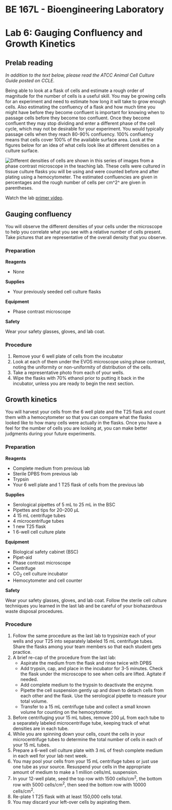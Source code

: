 # BE 167L - Bioengineering Laboratory

# Lab 6: Gauging Confluency and Growth Kinetics

## Prelab reading

*In addition to the text below, please read the ATCC Animal Cell Culture Guide posted on CCLE.*

Being able to look at a flask of cells and estimate a rough order of magnitude for the number of cells is a useful skill. You may be growing cells for an experiment and need to estimate how long it will take to grow enough cells. Also estimating the confluency of a flask and how much time you might have before they become confluent is important for knowing when to passage cells before they become too confluent. Once they become confluent they may stop dividing and enter a different phase of the cell cycle, which may not be desirable for your experiment. You would typically passage cells when they reach 80-90% confluency. 100% confluency means that cells cover 100% of the available surface area. Look at the figures below for an idea of what cells look like at different densities on a culture surface.

![Different densities of cells are shown in this series of images from a phase contrast microscope in the teaching lab. These cells were cultured in tissue culture flasks you will be using and were counted before and after plating using a hemocytometer. The estimated confluencies are given in percentages and the rough number of cells per cm^2^ are given in parentheses.](graphics/cells.jpg)

Watch the lab [primer video](https://www.youtube.com/watch?v=7YIXVYzxwwQ).

## Gauging confluency

You will observe the different densities of your cells under the microscope to help you correlate what you see with a relative number of cells present. Take pictures that are representative of the overall density that you observe.

### Preparation

**Reagents**

- None

**Supplies**

- Your previously seeded cell culture flasks

**Equipment**

- Phase contrast microscope

**Safety**

Wear your safety glasses, gloves, and lab coat.

### Procedure

1. Remove your 6 well plate of cells from the incubator
2. Look at each of them under the EVOS microscope using phase contrast, noting the uniformity or non-uniformity of distribution of the cells.
3. Take a representative photo from each of your wells.
4. Wipe the flasks with 70% ethanol prior to putting it back in the incubator, unless you are ready to begin the next section.

## Growth kinetics

You will harvest your cells from the 6 well plate and the T25 flask and count them with a hemocytometer so that you can compare what the flasks looked like to how many cells were actually in the flasks. Once you have a feel for the number of cells you are looking at, you can make better judgments during your future experiments.

### Preparation

**Reagents**

- Complete medium from previous lab
- Sterile DPBS from previous lab
- Trypsin
- Your 6 well plate and 1 T25 flask of cells from the previous lab

**Supplies**

- Serological pipettes of 5 mL to 25 mL in the BSC
- Pipettes and tips for 20–200 µL
- 4 15 mL centrifuge tubes
- 4 microcentrifuge tubes
- 1 new T25 flask
- 1 6-well cell culture plate

**Equipment**

- Biological safety cabinet (BSC)
- Pipet-aid
- Phase contrast microscope
- Centrifuge
- CO<sub>2</sub> cell culture incubator
- Hemocytometer and cell counter

**Safety**

Wear your safety glasses, gloves, and lab coat. Follow the sterile cell culture techniques you learned in the last lab and be careful of your biohazardous waste disposal procedures.

### Procedure

1. Follow the same procedure as the last lab to trypsinize each of your wells and your T25 into separately labeled 15 mL centrifuge tubes. Share the flasks among your team members so that each student gets practice.
2. A brief re-cap of the procedure from the last lab:
    - Aspirate the medium from the flask and rinse twice with DPBS
    - Add trypsin, cap, and place in the incubator for 3-5 minutes. Check the flask under the microscope to see when cells are lifted. Agitate if needed.
    - Add complete medium to the trypsin to deactivate the enzyme.
    - Pipette the cell suspension gently up and down to detach cells from each other and the flask. Use the serological pipette to measure your total volume.
    - Transfer to a 15 mL centrifuge tube and collect a small known volume for counting on the hemocytometer.
3. Before centrifuging your 15 mL tubes, remove 200 µL from each tube to a separately labeled microcentrifuge tube, keeping track of what densities are in each tube.
4. While you are spinning down your cells, count the cells in your microcentrifuge tubes to determine the total number of cells in each of your 15 mL tubes.
5. Prepare a 6-well cell culture plate with 3 mL of fresh complete medium in each well for your lab next week.
6. You may pool your cells from your 15 mL centrifuge tubes or just use one tube as your source. Resuspend your cells in the appropriate amount of medium to make a 1 million cells/mL suspension.
7. In your 12-well plate, seed the top row with 1500 cells/cm<sup>2</sup>, the bottom row with 5000 cells/cm<sup>2</sup>, then seed the bottom row with 10000 cells/cm<sup>2</sup>.
9. Re-plate 1 T25 flask with at least 150,000 cells total.
10. You may discard your left-over cells by aspirating them.
